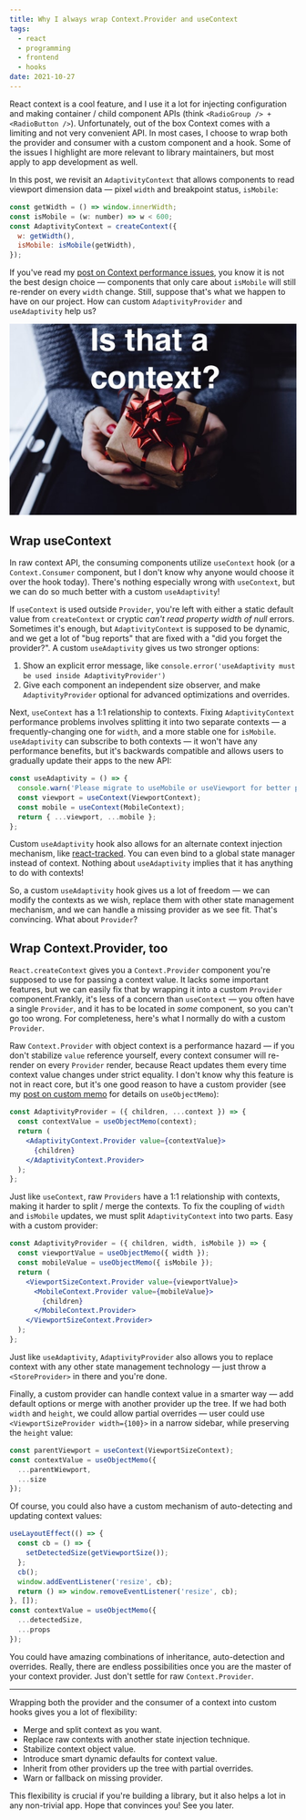 ```yaml
---
title: Why I always wrap Context.Provider and useContext
tags:
  - react
  - programming
  - frontend
  - hooks
date: 2021-10-27
---
```



React context is a cool feature, and I use it a lot for injecting configuration and making container / child component APIs (think `<RadioGroup /> + <RadioButton />`). Unfortunately, out of the box Context comes with a limiting and not very convenient API. In most cases, I choose to wrap both the provider and consumer with a custom component and a hook. Some of the issues I highlight are more relevant to library maintainers, but most apply to app development as well.

In this post, we revisit an `AdaptivityContext` that allows components to read viewport dimension data — pixel `width` and breakpoint status, `isMobile`:

```jsx
const getWidth = () => window.innerWidth;
const isMobile = (w: number) => w < 600;
const AdaptivityContext = createContext({
  w: getWidth(),
  isMobile: isMobile(getWidth),
});
```

If you've read my [post on Context performance issues,](/2021/10/04/react-context-dangers/) you know it is not the best design choice — components that only care about `isMobile` will still re-render on every `width` change. Still, suppose that's what we happen to have on our project. How can custom `AdaptivityProvider` and `useAdaptivity` help us?

![](/images/wrapped-context.jpg)

## Wrap useContext

In raw context API, the consuming components utilize `useContext` hook (or a `Context.Consumer` component, but I don't know why anyone would choose it over the hook today). There's nothing especially wrong with `useContext`, but we can do so much better with a custom `useAdaptivity`!

If `useContext` is used outside `Provider`, you're left with either a static default value from `createContext` or cryptic _can't read property width of null_ errors. Sometimes it's enough, but `AdaptivityContext` is supposed to be dynamic, and we get a lot of "bug reports" that are fixed with a "did you forget the provider?". A custom `useAdaptivity` gives us two stronger options:

1. Show an explicit error message, like `console.error('useAdaptivity must be used inside AdaptivityProvider')`
2. Give each component an independent size observer, and make `AdaptivityProvider` optional for advanced optimizations and overrides.

Next, `useContext` has a 1:1 relationship to contexts. Fixing `AdaptivityContext` performance problems involves splitting it into two separate contexts — a frequently-changing one for `width`, and a more stable one for `isMobile`. `useAdaptivity` can subscribe to both contexts — it won't have any performance benefits, but it's backwards compatible and allows users to gradually update their apps to the new API:

```jsx
const useAdaptivity = () => {
  console.warn('Please migrate to useMobile or useViewport for better performance');
  const viewport = useContext(ViewportContext);
  const mobile = useContext(MobileContext);
  return { ...viewport, ...mobile };
};
```

Custom `useAdaptivity` hook also allows for an alternate context injection mechanism, like [react-tracked](https://github.com/dai-shi/react-tracked). You can even bind to a global state manager instead of context. Nothing about `useAdaptivity` implies that it has anything to do with contexts!

So, a custom `useAdaptivity` hook gives us a lot of freedom — we can modify the contexts as we wish, replace them with other state management mechanism, and we can handle a missing provider as we see fit. That's convincing. What about `Provider`?

## Wrap Context.Provider, too

`React.createContext` gives you a `Context.Provider` component you're supposed to use for passing a context value. It lacks some important features, but we can easily fix that by wrapping it into a custom `Provider` component.Frankly, it's less of a concern than `useContext` — you often have a single `Provider`, and it has to be located in _some_ component, so you can't go too wrong. For completeness, here's what I normally do with a custom `Provider`.

Raw `Context.Provider` with object context is a performance hazard — if you don't stabilize `value` reference yourself, every context consumer will re-render on every `Provider` render, because React updates them every time context value changes under strict equality. I don't know why this feature is not in react core, but it's one good reason to have a custom provider (see my [post on custom memo](/2021/04/05/useref-usememo/) for details on `useObjectMemo`):

```jsx
const AdaptivityProvider = ({ children, ...context }) => {
  const contextValue = useObjectMemo(context);
  return (
    <AdaptivityContext.Provider value={contextValue}>
      {children}
    </AdaptivityContext.Provider>
  );
};
```

Just like `useContext`, raw `Providers` have a 1:1 relationship with contexts, making it harder to split / merge the contexts. To fix the coupling of `width` and `isMobile` updates, we must split `AdaptivityContext` into two parts. Easy with a custom provider:

```jsx
const AdaptivityProvider = ({ children, width, isMobile }) => {
  const viewportValue = useObjectMemo({ width });
  const mobileValue = useObjectMemo({ isMobile });
  return (
    <ViewportSizeContext.Provider value={viewportValue}>
      <MobileContext.Provider value={mobileValue}>
        {children}
      </MobileContext.Provider>
    </ViewportSizeContext.Provider>
  );
};
```

Just like `useAdaptivity`, `AdaptivityProvider` also allows you to replace context with any other state management technology — just throw a `<StoreProvider>` in there and you're done.

Finally, a custom provider can handle context value in a smarter way — add default options or merge with another provider up the tree. If we had both `width` and `height`, we could allow partial overrides — user could use `<ViewportSizeProvider width={100}>` in a narrow sidebar, while preserving the `height` value:

```jsx
const parentViewport = useContext(ViewportSizeContext);
const contextValue = useObjectMemo({
  ...parentWiewport,
  ...size
});
```

Of course, you could also have a custom mechanism of auto-detecting and updating context values:

```jsx
useLayoutEffect(() => {
  const cb = () => {
    setDetectedSize(getViewportSize());
  };
  cb();
  window.addEventListener('resize', cb);
  return () => window.removeEventListener('resize', cb);
}, []);
const contextValue = useObjectMemo({
  ...detectedSize,
  ...props
});
```

You could have amazing combinations of inheritance, auto-detection and overrides. Really, there are endless possibilities once you are the master of your context provider. Just don't settle for raw `Context.Provider`.

---

Wrapping both the provider and the consumer of a context into custom hooks gives you a lot of flexibility:

- Merge and split context as you want.
- Replace raw contexts with another state injection technique.
- Stabilize context object value.
- Introduce smart dynamic defaults for context value.
- Inherit from other providers up the tree with partial overrides.
- Warn or fallback on missing provider.

This flexibility is crucial if you're building a library, but it also helps a lot in any non-trivial app. Hope that convinces you! See you later.
